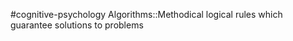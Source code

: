 #cognitive-psychology 
Algorithms::Methodical logical rules which guarantee solutions to problems
<!--SR:!2024-04-09,3,250-->